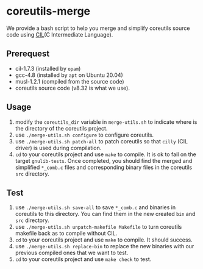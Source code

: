 # coreutils-merge

We provide a bash script to help you merge and simplify coreutils source code using [CIL](https://people.eecs.berkeley.edu/~necula/cil/)(C Intermediate Language).

## Prerequest

- cil-1.7.3 (installed by `opam`)
- gcc-4.8 (installed by `apt` on Ubuntu 20.04)
- musl-1.2.1 (compiled from the source code)
- coreutils source code (v8.32 is what we use).

## Usage

1. modify the `coreutils_dir` variable in `merge-utils.sh` to indicate where is the directory of the coreutils project.
2. use `./merge-utils.sh configure` to configure coreutils.
3. use `./merge-utils.sh patch-all` to patch coreutils so that `cilly` (CIL driver) is used during compilation.
4. `cd` to your coreutils project and use `make` to compile. It is ok to fail on the target `gnulib-tests`. Once completed, you should find the merged and simplified `*_comb.c` files and corresponding binary files in the coreutils `src` directory.

## Test
1. use `./merge-utils.sh save-all` to save `*_comb.c` and binaries in coreutils to this directory. You can find them in the new created `bin` and `src` directory.
2. use `./merge-utils.sh unpatch-makefile Makefile` to turn coreutils makefile back as to compile without CIL.
3. `cd` to your coreutils project and use `make` to compile. It should success.
4. use `./merge-utils.sh replace-bin` to replace the new binaries with our previous compiled ones that we want to test.
5. `cd` to your coreutils project and use `make check` to test.